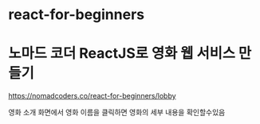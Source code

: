 # react-for-beginners

# 노마드 코더 ReactJS로 영화 웹 서비스 만들기

https://nomadcoders.co/react-for-beginners/lobby

영화 소개 화면에서 영화 이름을 클릭하면 영화의 세부 내용을 확인할수있음
